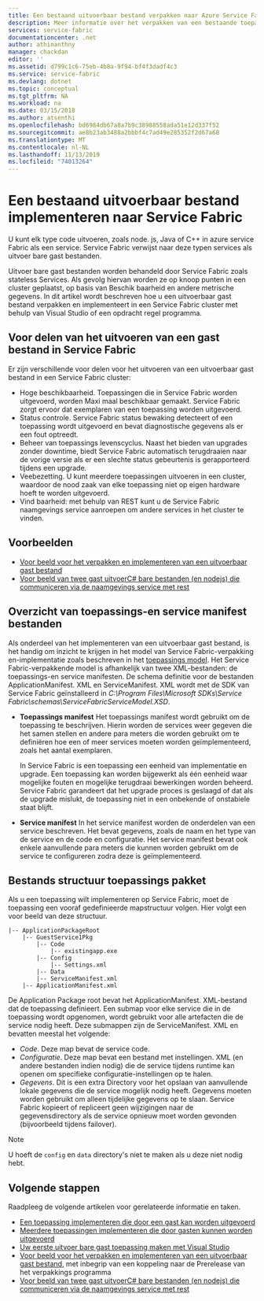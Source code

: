 ```yaml
---
title: Een bestaand uitvoerbaar bestand verpakken naar Azure Service Fabric | Microsoft Docs
description: Meer informatie over het verpakken van een bestaande toepassing als een uitvoerbaar gast bestand, zodat het kan worden geïmplementeerd in een Service Fabric cluster.
services: service-fabric
documentationcenter: .net
author: athinanthny
manager: chackdan
editor: ''
ms.assetid: d799c1c6-75eb-4b8a-9f94-bf4f3dadf4c3
ms.service: service-fabric
ms.devlang: dotnet
ms.topic: conceptual
ms.tgt_pltfrm: NA
ms.workload: na
ms.date: 03/15/2018
ms.author: atsenthi
ms.openlocfilehash: bd6984db67a8a7b9c38988558ada51e12d337f52
ms.sourcegitcommit: ae8b23ab3488a2bbbf4c7ad49e285352f2d67a68
ms.translationtype: MT
ms.contentlocale: nl-NL
ms.lasthandoff: 11/13/2019
ms.locfileid: "74013264"
---
```

# <a name="deploy-an-existing-executable-to-service-fabric"></a>Een bestaand uitvoerbaar bestand implementeren naar Service Fabric
U kunt elk type code uitvoeren, zoals node. js, Java of C++ in azure service Fabric als een service. Service Fabric verwijst naar deze typen services als uitvoer bare gast bestanden.

Uitvoer bare gast bestanden worden behandeld door Service Fabric zoals stateless Services. Als gevolg hiervan worden ze op knoop punten in een cluster geplaatst, op basis van Beschik baarheid en andere metrische gegevens. In dit artikel wordt beschreven hoe u een uitvoerbaar gast bestand verpakken en implementeert in een Service Fabric cluster met behulp van Visual Studio of een opdracht regel programma.

## <a name="benefits-of-running-a-guest-executable-in-service-fabric"></a>Voor delen van het uitvoeren van een gast bestand in Service Fabric
Er zijn verschillende voor delen voor het uitvoeren van een uitvoerbaar gast bestand in een Service Fabric cluster:

* Hoge beschikbaarheid. Toepassingen die in Service Fabric worden uitgevoerd, worden Maxi maal beschikbaar gemaakt. Service Fabric zorgt ervoor dat exemplaren van een toepassing worden uitgevoerd.
* Status controle. Service Fabric status bewaking detecteert of een toepassing wordt uitgevoerd en bevat diagnostische gegevens als er een fout optreedt.   
* Beheer van toepassings levenscyclus. Naast het bieden van upgrades zonder downtime, biedt Service Fabric automatisch terugdraaien naar de vorige versie als er een slechte status gebeurtenis is gerapporteerd tijdens een upgrade.    
* Veebezetting. U kunt meerdere toepassingen uitvoeren in een cluster, waardoor de nood zaak van elke toepassing niet op eigen hardware hoeft te worden uitgevoerd.
* Vind baarheid: met behulp van REST kunt u de Service Fabric naamgevings service aanroepen om andere services in het cluster te vinden. 

## <a name="samples"></a>Voorbeelden
* [Voor beeld voor het verpakken en implementeren van een uitvoerbaar gast bestand](https://github.com/Azure-Samples/service-fabric-dotnet-getting-started)
* [Voor beeld van twee gast uitvoerC# bare bestanden (en nodejs) die communiceren via de naamgevings service met rest](https://github.com/Azure-Samples/service-fabric-dotnet-containers)

## <a name="overview-of-application-and-service-manifest-files"></a>Overzicht van toepassings-en service manifest bestanden
Als onderdeel van het implementeren van een uitvoerbaar gast bestand, is het handig om inzicht te krijgen in het model van Service Fabric-verpakking en-implementatie zoals beschreven in het [toepassings model](service-fabric-application-model.md). Het Service Fabric-verpakkende model is afhankelijk van twee XML-bestanden: de toepassings-en service manifesten. De schema definitie voor de bestanden ApplicationManifest. XML en ServiceManifest. XML wordt met de SDK van Service Fabric geïnstalleerd in *C:\Program Files\Microsoft SDKs\Service Fabric\schemas\ServiceFabricServiceModel.XSD*.

* **Toepassings manifest** Het toepassings manifest wordt gebruikt om de toepassing te beschrijven. Hierin worden de services weer gegeven die het samen stellen en andere para meters die worden gebruikt om te definiëren hoe een of meer services moeten worden geïmplementeerd, zoals het aantal exemplaren.

  In Service Fabric is een toepassing een eenheid van implementatie en upgrade. Een toepassing kan worden bijgewerkt als één eenheid waar mogelijke fouten en mogelijke terugdraai bewerkingen worden beheerd. Service Fabric garandeert dat het upgrade proces is geslaagd of dat als de upgrade mislukt, de toepassing niet in een onbekende of onstabiele staat blijft.
* **Service manifest** In het service manifest worden de onderdelen van een service beschreven. Het bevat gegevens, zoals de naam en het type van de service en de code en configuratie. Het service manifest bevat ook enkele aanvullende para meters die kunnen worden gebruikt om de service te configureren zodra deze is geïmplementeerd.

## <a name="application-package-file-structure"></a>Bestands structuur toepassings pakket
Als u een toepassing wilt implementeren op Service Fabric, moet de toepassing een vooraf gedefinieerde mapstructuur volgen. Hier volgt een voor beeld van deze structuur.

```
|-- ApplicationPackageRoot
    |-- GuestService1Pkg
        |-- Code
            |-- existingapp.exe
        |-- Config
            |-- Settings.xml
        |-- Data
        |-- ServiceManifest.xml
    |-- ApplicationManifest.xml
```

De Application Package root bevat het ApplicationManifest. XML-bestand dat de toepassing definieert. Een submap voor elke service die in de toepassing wordt opgenomen, wordt gebruikt voor alle artefacten die de service nodig heeft. Deze submappen zijn de ServiceManifest. XML en bevatten meestal het volgende:

* *Code*. Deze map bevat de service code.
* *Configuratie*. Deze map bevat een bestand met instellingen. XML (en andere bestanden indien nodig) die de service tijdens runtime kan openen om specifieke configuratie-instellingen op te halen.
* *Gegevens*. Dit is een extra Directory voor het opslaan van aanvullende lokale gegevens die de service mogelijk nodig heeft. Gegevens moeten worden gebruikt om alleen tijdelijke gegevens op te slaan. Service Fabric kopieert of repliceert geen wijzigingen naar de gegevensdirectory als de service opnieuw moet worden gevonden (bijvoorbeeld tijdens failover).

> [!NOTE]
> U hoeft de `config` en `data` directory's niet te maken als u deze niet nodig hebt.
>
>

## <a name="next-steps"></a>Volgende stappen
Raadpleeg de volgende artikelen voor gerelateerde informatie en taken.
* [Een toepassing implementeren die door een gast kan worden uitgevoerd](service-fabric-deploy-existing-app.md)
* [Meerdere toepassingen implementeren die door gasten kunnen worden uitgevoerd](service-fabric-deploy-multiple-apps.md)
* [Uw eerste uitvoer bare gast toepassing maken met Visual Studio](quickstart-guest-app.md)
* [Voor beeld voor het verpakken en implementeren van een uitvoerbaar gast bestand](https://github.com/Azure-Samples/service-fabric-dotnet-getting-started), met inbegrip van een koppeling naar de Prerelease van het verpakkings programma
* [Voor beeld van twee gast uitvoerC# bare bestanden (en nodejs) die communiceren via de naamgevings service met rest](https://github.com/Azure-Samples/service-fabric-containers)

